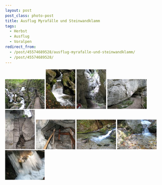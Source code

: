 ```yaml
---
layout: post
post_class: photo-post
title: Ausflug Myrafälle und Steinwandklamm
tags:
  - Herbst
  - Ausflug
  - Voralpen
redirect_from:
  - /post/45574689528/ausflug-myrafalle-und-steinwandklamm/
  - /post/45574689528/
---
```

[![](/photos/2009-10-03-01-th.jpg)](/photos/2009-10-03-01-hd.jpg)
[![](/photos/2009-10-03-02-th.jpg)](/photos/2009-10-03-02-hd.jpg)
[![](/photos/2009-10-03-03-th.jpg)](/photos/2009-10-03-03-hd.jpg)
[![](/photos/2009-10-03-04-th.jpg)](/photos/2009-10-03-04-hd.jpg)
[![](/photos/2009-10-03-05-th.jpg)](/photos/2009-10-03-05-hd.jpg)
[![](/photos/2009-10-03-06-th.jpg)](/photos/2009-10-03-06-hd.jpg)
[![](/photos/2009-10-03-07-th.jpg)](/photos/2009-10-03-07-hd.jpg)
[![](/photos/2009-10-03-08-th.jpg)](/photos/2009-10-03-08-hd.jpg)
[![](/photos/2009-10-03-09-th.jpg)](/photos/2009-10-03-09-hd.jpg)

